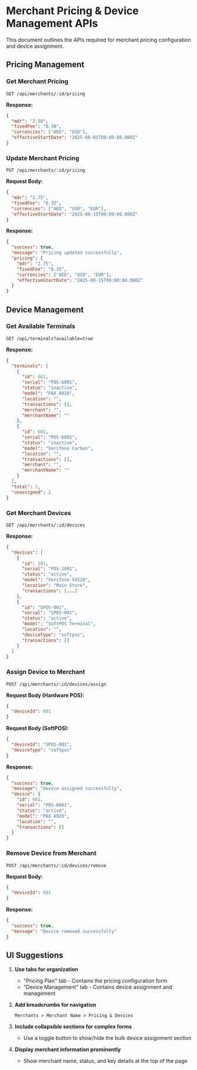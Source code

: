 # Merchant Pricing & Device Management APIs

This document outlines the APIs required for merchant pricing configuration and device assignment.

## Pricing Management

### Get Merchant Pricing
```
GET /api/merchants/:id/pricing
```

**Response:**
```json
{
  "mdr": "2.50",
  "fixedFee": "0.30",
  "currencies": ["AED", "USD"],
  "effectiveStartDate": "2025-08-01T00:00:00.000Z"
}
```

### Update Merchant Pricing
```
PUT /api/merchants/:id/pricing
```

**Request Body:**
```json
{
  "mdr": "2.75",
  "fixedFee": "0.35",
  "currencies": ["AED", "USD", "EUR"],
  "effectiveStartDate": "2025-08-15T00:00:00.000Z"
}
```

**Response:**
```json
{
  "success": true,
  "message": "Pricing updated successfully",
  "pricing": {
    "mdr": "2.75",
    "fixedFee": "0.35",
    "currencies": ["AED", "USD", "EUR"],
    "effectiveStartDate": "2025-08-15T00:00:00.000Z"
  }
}
```

## Device Management

### Get Available Terminals
```
GET /api/terminals?available=true
```

**Response:**
```json
{
  "terminals": [
    {
      "id": 601,
      "serial": "POS-6001",
      "status": "inactive",
      "model": "PAX A920",
      "location": "",
      "transactions": [],
      "merchant": "",
      "merchantName": ""
    },
    {
      "id": 602,
      "serial": "POS-6002",
      "status": "inactive",
      "model": "Verifone Carbon",
      "location": "",
      "transactions": [],
      "merchant": "",
      "merchantName": ""
    }
  ],
  "total": 2,
  "unassigned": 2
}
```

### Get Merchant Devices
```
GET /api/merchants/:id/devices
```

**Response:**
```json
{
  "devices": [
    {
      "id": 101,
      "serial": "POS-1001",
      "status": "active",
      "model": "Verifone VX520",
      "location": "Main Store",
      "transactions": [...]
    },
    {
      "id": "SPOS-001",
      "serial": "SPOS-001",
      "status": "active",
      "model": "SoftPOS Terminal",
      "location": "",
      "deviceType": "softpos",
      "transactions": []
    }
  ]
}
```

### Assign Device to Merchant
```
POST /api/merchants/:id/devices/assign
```

**Request Body (Hardware POS):**
```json
{
  "deviceId": 601
}
```

**Request Body (SoftPOS):**
```json
{
  "deviceId": "SPOS-001",
  "deviceType": "softpos"
}
```

**Response:**
```json
{
  "success": true,
  "message": "Device assigned successfully",
  "device": {
    "id": 601,
    "serial": "POS-6001",
    "status": "active",
    "model": "PAX A920",
    "location": "",
    "transactions": []
  }
}
```

### Remove Device from Merchant
```
POST /api/merchants/:id/devices/remove
```

**Request Body:**
```json
{
  "deviceId": 601
}
```

**Response:**
```json
{
  "success": true,
  "message": "Device removed successfully"
}
```

## UI Suggestions

1. **Use tabs for organization**
   - "Pricing Plan" tab - Contains the pricing configuration form
   - "Device Management" tab - Contains device assignment and management

2. **Add breadcrumbs for navigation**
   ```
   Merchants > Merchant Name > Pricing & Devices
   ```

3. **Include collapsible sections for complex forms**
   - Use a toggle button to show/hide the bulk device assignment section

4. **Display merchant information prominently**
   - Show merchant name, status, and key details at the top of the page
